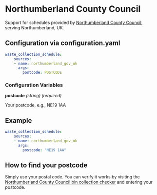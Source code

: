 # Northumberland County Council

Support for schedules provided by [Northumberland County Council](https://www.northumberland.gov.uk/bins-recycling-waste/bin-collections-residents), serving Northumberland, UK.

## Configuration via configuration.yaml

```yaml
waste_collection_schedule:
    sources:
    - name: northumberland_gov_uk
      args:
        postcode: POSTCODE
```

### Configuration Variables
**postcode**
*(string) (required)*

Your postcode, e.g., NE19 1AA

## Example

```yaml
waste_collection_schedule:
    sources:
    - name: northumberland_gov_uk
      args:
        postcode: "NE19 1AA"
```

## How to find your postcode

Simply use your postal code. You can verify it works by visiting the [Northumberland County Council bin collection checker](https://bincollection.northumberland.gov.uk/) and entering your postcode.